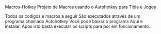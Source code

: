 Macros-Hotkey
Projeto de Macros usando o Autohotkey para Tibia e Jogos

Todos os codigos e macros a seguir São executados através de um programa chamado Autohotkey Você pode baixar o programa Aqui e instalar.
Após isto basta executar os scripts para por em funcionamento.
